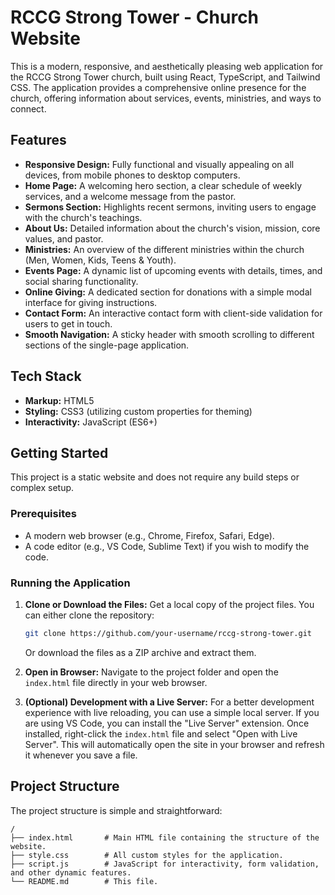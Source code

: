 # RCCG Strong Tower - Church Website

This is a modern, responsive, and aesthetically pleasing web application for the RCCG Strong Tower church, built using React, TypeScript, and Tailwind CSS. The application provides a comprehensive online presence for the church, offering information about services, events, ministries, and ways to connect.

## Features

-   **Responsive Design:** Fully functional and visually appealing on all devices, from mobile phones to desktop computers.
-   **Home Page:** A welcoming hero section, a clear schedule of weekly services, and a welcome message from the pastor.
-   **Sermons Section:** Highlights recent sermons, inviting users to engage with the church's teachings.
-   **About Us:** Detailed information about the church's vision, mission, core values, and pastor.
-   **Ministries:** An overview of the different ministries within the church (Men, Women, Kids, Teens & Youth).
-   **Events Page:** A dynamic list of upcoming events with details, times, and social sharing functionality.
-   **Online Giving:** A dedicated section for donations with a simple modal interface for giving instructions.
-   **Contact Form:** An interactive contact form with client-side validation for users to get in touch.
-   **Smooth Navigation:** A sticky header with smooth scrolling to different sections of the single-page application.


## Tech Stack

-   **Markup:** HTML5
-   **Styling:** CSS3 (utilizing custom properties for theming)
-   **Interactivity:** JavaScript (ES6+)

## Getting Started

This project is a static website and does not require any build steps or complex setup.

### Prerequisites

-   A modern web browser (e.g., Chrome, Firefox, Safari, Edge).
-   A code editor (e.g., VS Code, Sublime Text) if you wish to modify the code.

### Running the Application

1.  **Clone or Download the Files:**
    Get a local copy of the project files. You can either clone the repository:
    ```sh
    git clone https://github.com/your-username/rccg-strong-tower.git
    ```
    Or download the files as a ZIP archive and extract them.

2.  **Open in Browser:**
    Navigate to the project folder and open the `index.html` file directly in your web browser.

3.  **(Optional) Development with a Live Server:**
    For a better development experience with live reloading, you can use a simple local server. If you are using VS Code, you can install the "Live Server" extension. Once installed, right-click the `index.html` file and select "Open with Live Server". This will automatically open the site in your browser and refresh it whenever you save a file.

## Project Structure

The project structure is simple and straightforward:

```
/
├── index.html       # Main HTML file containing the structure of the website.
├── style.css        # All custom styles for the application.
├── script.js        # JavaScript for interactivity, form validation, and other dynamic features.
└── README.md        # This file.
```

